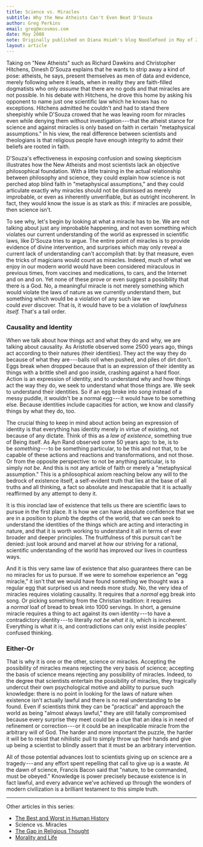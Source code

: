 ```yaml
---
title: Science vs. Miracles
subtitle: Why the New Atheists Can't Even Beat D'Souza 
author: Greg Perkins
email: greg@ecosmos.com
date: May 2008
note: Originally published on Diana Hsieh's blog NoodleFood in May of 2008.
layout: article
---
```


Taking on "New Atheists" such as Richard Dawkins and Christopher Hitchens, Dinesh D'Souza explains
that he wants to strip away a kind of pose: atheists, he says, present themselves as men of data
and evidence, merely following where it leads, when in reality they are faith-filled dogmatists who
only *assume* that there are no gods and that miracles are not possible. In his debate with
Hitchens, he drove this home by asking his opponent to name just one scientific law which he knows
has no exceptions. Hitchens admitted he couldn't and had to stand there sheepishly while D'Souza
crowed that he was leaving room for miracles even while denying them without investigation --- that
the atheist stance for science and against miracles is only based on faith in certain "metaphysical
assumptions." In his view, the real difference between scientists and theologians is that religious
people have enough integrity to admit their beliefs are rooted in faith.

D'Souza's effectiveness in exposing confusion and sowing skepticism illustrates how the New
Atheists and most scientists lack an objective philosophical foundation. With a little training in
the actual relationship between philosophy and science, they could explain how science is not
perched atop blind faith in "metaphysical assumptions," and they could articulate exactly why
miracles should not be dismissed as merely improbable, or even as inherently unverifiable, but as
outright incoherent. In fact, they would know the issue is as stark as this: if miracles are
possible, then science isn't.

To see why, let's begin by looking at what a miracle has to be. We are not talking about just any
improbable happening, and not even something which violates our current understanding of the world
as expressed in scientific laws, like D'Souza tries to argue. The entire point of miracles is to
provide evidence of divine intervention, and surprises which may only reveal a current lack of
understanding can't accomplish that: by that measure, even the tricks of magicians would count as
miracles. Indeed, much of what we enjoy in our modern world would have been considered miraculous
in previous times, from vaccines and medications, to cars, and the Internet and on and on. Yet none
of these prove or even suggest a possibility that there is a God. No, a meaningful miracle is not
merely something which would violate the laws of nature as we currently understand them, but
something which would be a violation of any such law we could *ever* discover. That is, it would
have to be a violation of *lawfulness itself.* That's a tall order.

### Causality and Identity

When we talk about how things act and what they do and why, we are talking about causality. As
Aristotle observed some 2500 years ago, things act according to their natures (their identities).
They act the way they do because of what they are --- balls roll when pushed, and piles of dirt
don't. Eggs break when dropped because that is an expression of their identity as things with a
brittle shell and goo inside, crashing against a hard floor. Action is an expression of identity,
and to understand why and how things act the way they do, we seek to understand what those things
are. We seek to understand their identities. So if an egg broke into *song* instead of a messy
puddle, it wouldn't be a normal egg --- it would have to be something else. Because identities
include capacities for action, we know and classify things by what they do, too.

The crucial thing to keep in mind about action being an expression of identity is that everything
has identity merely in virtue of existing, not because of any dictate. Think of this as a *law of
existence*, something true of Being itself. As Ayn Rand observed some 50 years ago: to be, is to
be *something* --- to be something particular, to be this and not that, to be capable of these
actions and reactions and transformations, and not those. Or from the opposite perspective: to not
be anything particular, is to simply *not be*. And this is not any article of faith or merely a
"metaphysical assumption." This is a philosophical axiom reaching below any will to the bedrock of
existence itself, a self-evident truth that lies at the base of all truths and all thinking, a fact
so absolute and inescapable that it is actually reaffirmed by any attempt to deny it.

It is this ironclad law of existence that tells us there are scientific laws to pursue in the first
place. It is how we can have absolute confidence that we are in a position to plumb the depths of
the world, that we can seek to understand the identities of the things which are acting and
interacting in nature, and that it is worth working to understand it all in terms of ever broader
and deeper principles. The fruitfulness of this pursuit can't be denied: just look around and
marvel at how our striving for a rational, scientific understanding of the world has improved our
lives in countless ways.

And it is this very same law of existence that also guarantees there can be no miracles for us to
pursue. If we were to somehow experience an "egg miracle," it isn't that we would have found
something we thought was a regular egg that surprised us and needs more study. No, the very idea of
miracles requires violating causality. It requires that a *normal* egg break into song. Or picking
something from the Christian tradition: it requires a *normal* loaf of bread to break into 1000
servings. In short, a genuine miracle requires a thing to act against its own identity --- to have
a contradictory identity --- to literally *not be what it is*, which is incoherent. Everything is
what it is, and contradictions can only exist inside peoples' confused thinking.

### Either-Or

That is why it is one or the other, science or miracles. Accepting the possibility of miracles
means rejecting the very basis of science; accepting the basis of science means rejecting any
possibility of miracles. Indeed, to the degree that scientists entertain the possibility of
miracles, they tragically undercut their own psychological motive and ability to pursue such
knowledge: there is no point in looking for the laws of nature when existence isn't actually lawful
and there is no real understanding to be found. Even if scientists think they can be "practical"
and approach the world as being "almost always lawful," they are still fatally compromised because
every surprise they meet could be a clue that an idea is in need of refinement or correction --- or
it could be an inexplicable miracle from the arbitrary will of God. The harder and more important
the puzzle, the harder it will be to resist that nihilistic pull to simply throw up their hands and
give up being a scientist to blindly assert that it must be an arbitrary intervention.

All of those potential advances lost to scientists giving up on science are a tragedy --- and any
effort spent repelling that call to give up is a waste. At the dawn of science, Francis Bacon said
that "nature, to be commanded, must be obeyed." Knowledge is power precisely because existence is
in fact lawful, and every advance we've achieved up through the wonders of modern civilization is a
brilliant testament to this simple truth.

* * * * *

Other articles in this series:

-   [The Best and Worst in Human History](best-worst)
-   Science vs. Miracles
-   [The Gap in Religious Thought](god-of-the-gaps)
-   [Morality and Life](morality-life)